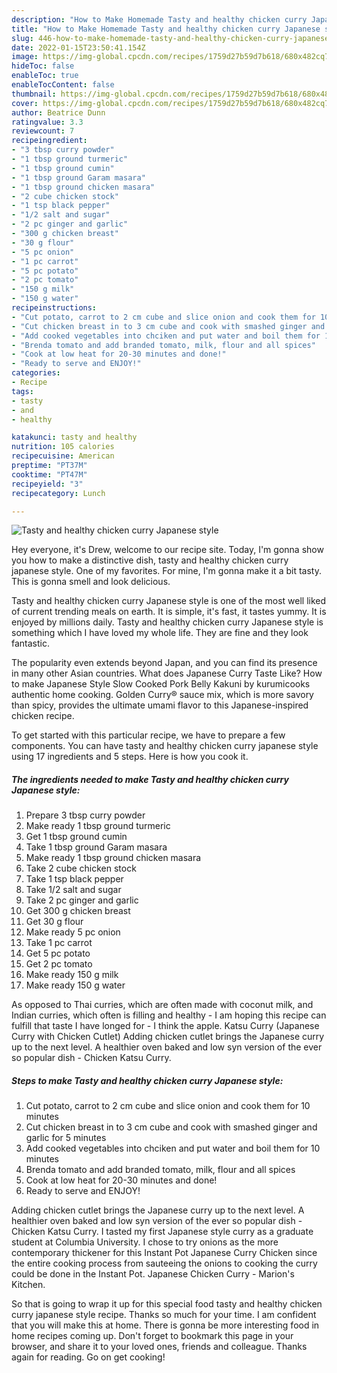 ```yaml
---
description: "How to Make Homemade Tasty and healthy chicken curry Japanese style"
title: "How to Make Homemade Tasty and healthy chicken curry Japanese style"
slug: 446-how-to-make-homemade-tasty-and-healthy-chicken-curry-japanese-style
date: 2022-01-15T23:50:41.154Z
image: https://img-global.cpcdn.com/recipes/1759d27b59d7b618/680x482cq70/tasty-and-healthy-chicken-curry-japanese-style-recipe-main-photo.jpg
hideToc: false
enableToc: true
enableTocContent: false
thumbnail: https://img-global.cpcdn.com/recipes/1759d27b59d7b618/680x482cq70/tasty-and-healthy-chicken-curry-japanese-style-recipe-main-photo.jpg
cover: https://img-global.cpcdn.com/recipes/1759d27b59d7b618/680x482cq70/tasty-and-healthy-chicken-curry-japanese-style-recipe-main-photo.jpg
author: Beatrice Dunn
ratingvalue: 3.3
reviewcount: 7
recipeingredient:
- "3 tbsp curry powder"
- "1 tbsp ground turmeric"
- "1 tbsp ground cumin"
- "1 tbsp ground Garam masara"
- "1 tbsp ground chicken masara"
- "2 cube chicken stock"
- "1 tsp black pepper"
- "1/2 salt and sugar"
- "2 pc ginger and garlic"
- "300 g chicken breast"
- "30 g flour"
- "5 pc onion"
- "1 pc carrot"
- "5 pc potato"
- "2 pc tomato"
- "150 g milk"
- "150 g water"
recipeinstructions:
- "Cut potato, carrot to 2 cm cube and slice onion and cook them for 10 minutes"
- "Cut chicken breast in to 3 cm cube and cook with smashed ginger and garlic for 5 minutes"
- "Add cooked vegetables into chciken and put water and boil them for 10 minutes"
- "Brenda tomato and add branded tomato, milk, flour and all spices"
- "Cook at low heat for 20-30 minutes and done!"
- "Ready to serve and ENJOY!"
categories:
- Recipe
tags:
- tasty
- and
- healthy

katakunci: tasty and healthy 
nutrition: 105 calories
recipecuisine: American
preptime: "PT37M"
cooktime: "PT47M"
recipeyield: "3"
recipecategory: Lunch

---
```



![Tasty and healthy chicken curry Japanese style](https://img-global.cpcdn.com/recipes/1759d27b59d7b618/680x482cq70/tasty-and-healthy-chicken-curry-japanese-style-recipe-main-photo.jpg)

Hey everyone, it's Drew, welcome to our recipe site. Today, I'm gonna show you how to make a distinctive dish, tasty and healthy chicken curry japanese style. One of my favorites. For mine, I'm gonna make it a bit tasty. This is gonna smell and look delicious.

Tasty and healthy chicken curry Japanese style is one of the most well liked of current trending meals on earth. It is simple, it's fast, it tastes yummy. It is enjoyed by millions daily. Tasty and healthy chicken curry Japanese style is something which I have loved my whole life. They are fine and they look fantastic.

The popularity even extends beyond Japan, and you can find its presence in many other Asian countries. What does Japanese Curry Taste Like? How to make Japanese Style Slow Cooked Pork Belly Kakuni by kurumicooks authentic home cooking. Golden Curry® sauce mix, which is more savory than spicy, provides the ultimate umami flavor to this Japanese-inspired chicken recipe.


To get started with this particular recipe, we have to prepare a few components. You can have tasty and healthy chicken curry japanese style using 17 ingredients and 5 steps. Here is how you cook it.

<!--inarticleads1-->

##### The ingredients needed to make Tasty and healthy chicken curry Japanese style:

1. Prepare 3 tbsp curry powder
1. Make ready 1 tbsp ground turmeric
1. Get 1 tbsp ground cumin
1. Take 1 tbsp ground Garam masara
1. Make ready 1 tbsp ground chicken masara
1. Take 2 cube chicken stock
1. Take 1 tsp black pepper
1. Take 1/2 salt and sugar
1. Take 2 pc ginger and garlic
1. Get 300 g chicken breast
1. Get 30 g flour
1. Make ready 5 pc onion
1. Take 1 pc carrot
1. Get 5 pc potato
1. Get 2 pc tomato
1. Make ready 150 g milk
1. Make ready 150 g water


As opposed to Thai curries, which are often made with coconut milk, and Indian curries, which often is filling and healthy - I am hoping this recipe can fulfill that taste I have longed for - I think the apple. Katsu Curry (Japanese Curry with Chicken Cutlet) Adding chicken cutlet brings the Japanese curry up to the next level. A healthier oven baked and low syn version of the ever so popular dish - Chicken Katsu Curry. 

<!--inarticleads2-->

##### Steps to make Tasty and healthy chicken curry Japanese style:

1. Cut potato, carrot to 2 cm cube and slice onion and cook them for 10 minutes
1. Cut chicken breast in to 3 cm cube and cook with smashed ginger and garlic for 5 minutes
1. Add cooked vegetables into chciken and put water and boil them for 10 minutes
1. Brenda tomato and add branded tomato, milk, flour and all spices
1. Cook at low heat for 20-30 minutes and done!
1. Ready to serve and ENJOY!

Adding chicken cutlet brings the Japanese curry up to the next level. A healthier oven baked and low syn version of the ever so popular dish - Chicken Katsu Curry. I tasted my first Japanese style curry as a graduate student at Columbia University. I chose to try onions as the more contemporary thickener for this Instant Pot Japanese Curry Chicken since the entire cooking process from sauteeing the onions to cooking the curry could be done in the Instant Pot. Japanese Chicken Curry - Marion&#39;s Kitchen. 

So that is going to wrap it up for this special food tasty and healthy chicken curry japanese style recipe. Thanks so much for your time. I am confident that you will make this at home. There is gonna be more interesting food in home recipes coming up. Don't forget to bookmark this page in your browser, and share it to your loved ones, friends and colleague. Thanks again for reading. Go on get cooking!
